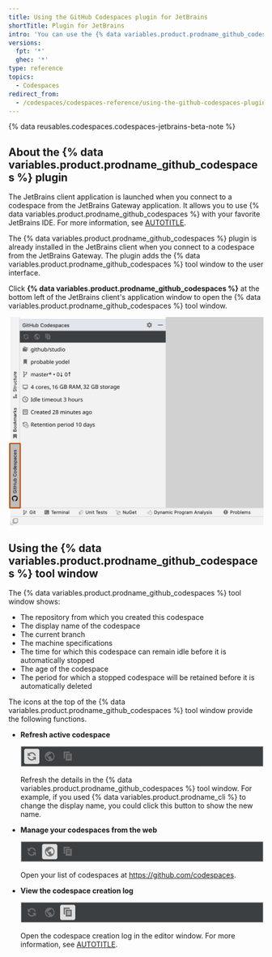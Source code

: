 ```yaml
---
title: Using the GitHub Codespaces plugin for JetBrains
shortTitle: Plugin for JetBrains
intro: 'You can use the {% data variables.product.prodname_github_codespaces %} plugin for the JetBrains client application to find out about your codespace or to stop your codespace when you''ve finished working.'
versions:
  fpt: '*'
  ghec: '*'
type: reference
topics:
  - Codespaces
redirect_from:
  - /codespaces/codespaces-reference/using-the-github-codespaces-plugin-for-jetbrains
---
```


{% data reusables.codespaces.codespaces-jetbrains-beta-note %}

## About the {% data variables.product.prodname_github_codespaces %} plugin

The JetBrains client application is launched when you connect to a codespace from the JetBrains Gateway application. It allows you to use {% data variables.product.prodname_github_codespaces %} with your favorite JetBrains IDE. For more information, see [AUTOTITLE](/codespaces/developing-in-a-codespace/using-github-codespaces-in-your-jetbrains-ide).

The {% data variables.product.prodname_github_codespaces %} plugin is already installed in the JetBrains client when you connect to a codespace from the JetBrains Gateway. The plugin adds the {% data variables.product.prodname_github_codespaces %} tool window to the user interface.

Click **{% data variables.product.prodname_github_codespaces %}** at the bottom left of the JetBrains client's application window to open the {% data variables.product.prodname_github_codespaces %} tool window.

![Screenshot of the {% data variables.product.prodname_github_codespaces %} tool window. The "{% data variables.product.prodname_github_codespaces %}" tool window selector is highlighted with an orange outline.](/assets/images/help/codespaces/jetbrains-codespaces-tool-window.png)

## Using the {% data variables.product.prodname_github_codespaces %} tool window

The {% data variables.product.prodname_github_codespaces %} tool window shows:
* The repository from which you created this codespace
* The display name of the codespace
* The current branch
* The machine specifications
* The time for which this codespace can remain idle before it is automatically stopped
* The age of the codespace
* The period for which a stopped codespace will be retained before it is automatically deleted

The icons at the top of the {% data variables.product.prodname_github_codespaces %} tool window provide the following functions.

* **Refresh active codespace**

  ![Screenshot of the {% data variables.product.prodname_github_codespaces %} tool window. A refresh icon, which refreshes the active code space, is highlighted.](/assets/images/help/codespaces/jetbrains-plugin-icon-refresh.png)

  Refresh the details in the {% data variables.product.prodname_github_codespaces %} tool window. For example, if you used {% data variables.product.prodname_cli %} to change the display name, you could click this button to show the new name.

* **Manage your codespaces from the web**

  ![Screenshot of the {% data variables.product.prodname_github_codespaces %} tool window. A world icon, which manages {% data variables.product.prodname_github_codespaces %} from the web, is highlighted.](/assets/images/help/codespaces/jetbrains-plugin-icon-index.png)

  Open your list of codespaces at https://github.com/codespaces.

* **View the codespace creation log**

  ![Screenshot of the {% data variables.product.prodname_github_codespaces %} tool window. A document icon, which allows you to view a code space creation log, is highlighted.](/assets/images/help/codespaces/jetbrains-plugin-icon-log.png)

  Open the codespace creation log in the editor window. For more information, see [AUTOTITLE](/codespaces/troubleshooting/github-codespaces-logs).
